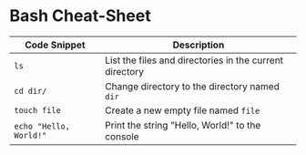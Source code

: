 # Bash Cheat-Sheet
| **Code Snippet** | **Description** |
| ---------------- | --------------- |
| `ls`             | List the files and directories in the current directory |
| `cd dir/`        | Change directory to the directory named `dir` |
| `touch file`     | Create a new empty file named `file` |
| `echo "Hello, World!"` | Print the string "Hello, World!" to the console |
